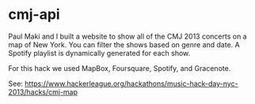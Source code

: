 cmj-api
=======
Paul Maki and I built a website to show all of the CMJ 2013 concerts on a map of New York. You can filter the shows based on genre and date. A Spotify playlist is dynamically generated for each show.

For this hack we used MapBox, Foursquare, Spotify, and Gracenote.

See: https://www.hackerleague.org/hackathons/music-hack-day-nyc-2013/hacks/cmj-map

